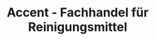 ---
title: "Accent - Fachhandel für Reinigungsmittel"
url: /koeln/accent-fachhandel-fuer-reinigungsmittel/
shop: Baumarkt
---